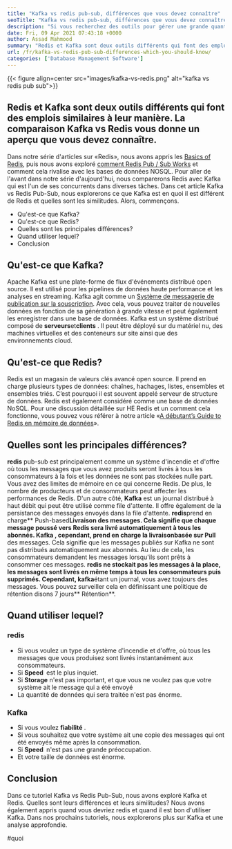 ```yaml
---
title: "Kafka vs redis pub-sub, différences que vous devez connaître" 
seoTitle: "Kafka vs redis pub-sub, différences que vous devez connaître" 
description: "Si vous recherchez des outils pour gérer une grande quantité de données et confondre entre Kafka et Redis. Cet article Kafka vs Redis Pub-Sub vous aidera." 
date: Fri, 09 Apr 2021 07:43:18 +0000
author: Assad Mahmood
summary: "Redis et Kafka sont deux outils différents qui font des emplois similaires à leur manière. La comparaison Kafka vs Redis vous donne un aperçu que vous devez connaître." 
url: /fr/kafka-vs-redis-pub-sub-differences-which-you-should-know/
categories: ['Database Management Software']
---
```


{{< figure align=center src="images/kafka-vs-redis.png" alt="kafka vs redis pub sub">}}


## Redis et Kafka sont deux outils différents qui font des emplois similaires à leur manière. La comparaison Kafka vs Redis vous donne un aperçu que vous devez connaître.
Dans notre série d'articles sur «Redis», nous avons appris les [Basics of Redis][1], puis nous avons exploré [comment Redis Pub / Sub Works][2] et comment cela rivalise avec les bases de données NOSQL. Pour aller de l'avant dans notre série d'aujourd'hui, nous comparerons Redis avec Kafka qui est l'un de ses concurrents dans diverses tâches. Dans cet article Kafka vs Redis Pub-Sub, nous explorerons ce que Kafka est en quoi il est différent de Redis et quelles sont les similitudes. Alors, commençons.
  * Qu'est-ce que Kafka?
  * Qu'est-ce que Redis?
  * Quelles sont les principales différences?
  * Quand utiliser lequel?
  * Conclusion

## Qu'est-ce que Kafka?
Apache Kafka est une plate-forme de flux d'événements distribué open source. Il est utilisé pour les pipelines de données haute performance et les analyses en streaming. Kafka agit comme un [Système de messagerie de publication sur la souscription][3]. Avec cela, vous pouvez traiter de nouvelles données en fonction de sa génération à grande vitesse et peut également les enregistrer dans une base de données.
Kafka est un système distribué composé de **serveurs**et**clients** . Il peut être déployé sur du matériel nu, des machines virtuelles et des conteneurs sur site ainsi que des environnements cloud.

## Qu'est-ce que Redis?
Redis est un magasin de valeurs clés avancé open source. Il prend en charge plusieurs types de données: chaînes, hachages, listes, ensembles et ensembles triés. C’est pourquoi il est souvent appelé serveur de structure de données.
Redis est également considéré comme une base de données NoSQL. Pour une discussion détaillée sur HE Redis et un comment cela fonctionne, vous pouvez vous référer à notre article «[A débutant’s Guide to Redis en mémoire de données][1]».

## Quelles sont les principales différences?
**redis** pub-sub est principalement comme un système d'incendie et d'offre où tous les messages que vous avez produits seront livrés à tous les consommateurs à la fois et les données ne sont pas stockées nulle part. Vous avez des limites de mémoire en ce qui concerne Redis. De plus, le nombre de producteurs et de consommateurs peut affecter les performances de Redis.
D'un autre côté, **Kafka** est un journal distribué à haut débit qui peut être utilisé comme file d'attente. Il offre également de la persistance des messages envoyés dans la file d'attente.
**redis**prend en charge** Push-based**Livraison des messages. Cela signifie que chaque message poussé vers Redis sera livré automatiquement à tous les abonnés.
**Kafka **, cependant, prend en charge** la livraison**basée sur Pull** des messages. Cela signifie que les messages publiés sur Kafka ne sont pas distribués automatiquement aux abonnés. Au lieu de cela, les consommateurs demandent les messages lorsqu'ils sont prêts à consommer ces messages.
**redis **ne stockait pas les messages à la place, les messages sont livrés en même temps à tous les consommateurs puis supprimés. Cependant,** kafka**étant un journal, vous avez toujours des messages. Vous pouvez surveiller cela en définissant une politique de rétention disons 7 jours** Rétention**.

## Quand utiliser lequel?

### redis
  * Si vous voulez un type de système d'incendie et d'offre, où tous les messages que vous produisez sont livrés instantanément aux consommateurs.
  * Si **Speed ​​** est le plus inquiet.
  * Si **Storage** n'est pas important, et que vous ne voulez pas que votre système ait le message qui a été envoyé
  * La quantité de données qui sera traitée n'est pas énorme.

### Kafka
  * Si vous voulez **fiabilité** .
  * Si vous souhaitez que votre système ait une copie des messages qui ont été envoyés même après la consommation.
  * Si **Speed ​​** n'est pas une grande préoccupation.
  * Et votre taille de données est énorme.

## Conclusion
Dans ce tutoriel Kafka vs Redis Pub-Sub, nous avons exploré Kafka et Redis. Quelles sont leurs différences et leurs similitudes? Nous avons également appris quand vous devriez redis et quand il est bon d'utiliser Kafka. Dans nos prochains tutoriels, nous explorerons plus sur Kafka et une analyse approfondie.



[1]: https://blog.containerize.com/database-management-software/a-beginners-guide-to-redis-in-memory-database/
[2]: https://blog.containerize.com/database-management-software/introduction-to-redis-pubsub-and-how-does-it-work/
[3]: https://blog.containerize.com/database-management-software/introduction-to-redis-pubsub-and-how-does-it-work/

#quoi
